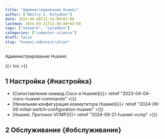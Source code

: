 ```yaml
---
title: "Администрирование Huawei"
author: ["Dmitry S. Kulyabov"]
date: 2024-09-06T15:34:00+03:00
lastmod: 2024-09-21T12:50:00+03:00
tags: ["network", "sysadmin"]
categories: ["computer-science"]
draft: false
slug: "huawei-administration"
---
```


Администрирование Huawei.

<!--more-->

{{< toc >}}


## <span class="section-num">1</span> Настройка {#настройка}

-   [Сопоставление команд Cisco и Huawei]({{< relref "2023-04-04-cisco-huawei-commands" >}})
-   [Начальная конфигурация коммутатора Huawei]({{< relref "2024-09-06-initial-switch-configuration-huawei" >}})
-   [Huawei. Протокол VCMP]({{< relref "2024-09-21-huawei-vcmp" >}})


## <span class="section-num">2</span> Обслуживание {#обслуживание}
